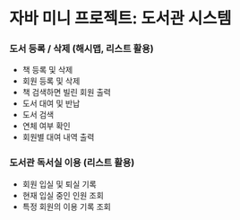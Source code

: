 # 자바 미니 프로젝트: 도서관 시스템

### 도서 등록 / 삭제 (해시맵, 리스트 활용)
- 책 등록 및 삭제
- 회원 등록 및 삭제
- 책 검색하면 빌린 회원 출력
- 도서 대여 및 반납 
- 도서 검색
- 연체 여부 확인
- 회원별 대여 내역 출력


### 도서관 독서실 이용 (리스트 활용)

- 회원 입실 및 퇴실 기록
- 현재 입실 중인 인원 조회
- 특정 회원의 이용 기록 조회 